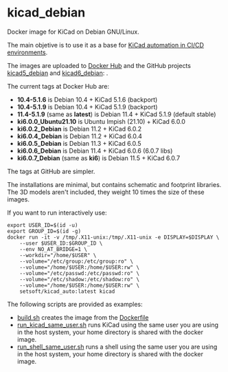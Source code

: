 # kicad_debian

Docker image for KiCad on Debian GNU/Linux.

The main objetive is to use it as a base for [KiCad automation in CI/CD environments](https://github.com/INTI-CMNB/kicad_ci_test).

The images are uploaded to [Docker Hub](https://hub.docker.com/repository/docker/setsoft/kicad_debian) and
the GitHub projects [kicad5_debian](https://github.com/INTI-CMNB/kicad_debian/pkgs/container/kicad5_debian) and
[kicad6_debian](https://github.com/INTI-CMNB/kicad_debian/pkgs/container/kicad6_debian): .

The current tags at Docker Hub are:

* **10.4-5.1.6** is Debian 10.4 + KiCad 5.1.6 (backport)
* **10.4-5.1.9** is Debian 10.4 + KiCad 5.1.9 (backport)
* **11.4-5.1.9** (same as **latest**) is Debian 11.4 + KiCad 5.1.9 (default stable)
* **ki6.0.0_Ubuntu21.10** is Ubuntu Impish (21.10) + KiCad 6.0.0
* **ki6.0.2_Debian** is Debian 11.2 + KiCad 6.0.2
* **ki6.0.4_Debian** is Debian 11.2 + KiCad 6.0.4
* **ki6.0.5_Debian** is Debian 11.3 + KiCad 6.0.5
* **ki6.0.6_Debian** is Debian 11.4 + KiCad 6.0.6 (6.0.7 libs)
* **ki6.0.7_Debian** (same as **ki6**) is Debian 11.5 + KiCad 6.0.7

The tags at GitHub are simpler.

The installations are minimal, but contains schematic and footprint libraries.
The 3D models aren't included, they weight 10 times the size of these images.

If you want to run interactively use:

```
export USER_ID=$(id -u)
export GROUP_ID=$(id -g)
docker run -it -v /tmp/.X11-unix:/tmp/.X11-unix -e DISPLAY=$DISPLAY \
    --user $USER_ID:$GROUP_ID \
    --env NO_AT_BRIDGE=1 \
    --workdir="/home/$USER" \
    --volume="/etc/group:/etc/group:ro" \
    --volume="/home/$USER:/home/$USER:rw" \
    --volume="/etc/passwd:/etc/passwd:ro" \
    --volume="/etc/shadow:/etc/shadow:ro" \
    --volume="/home/$USER:/home/$USER:rw" \
    setsoft/kicad_auto:latest kicad
```

The following scripts are provided as examples:

* [build.sh](https://github.com/INTI-CMNB/kicad_debian/blob/master/build.sh) creates the image from the [Dockerfile](https://github.com/INTI-CMNB/kicad_debian/blob/master/Dockerfile)
* [run_kicad_same_user.sh](https://github.com/INTI-CMNB/kicad_debian/blob/master/run_kicad_same_user.sh) runs KiCad using the same user you are using in the host system, your home directory is shared with the docker image.
* [run_shell_same_user.sh](https://github.com/INTI-CMNB/kicad_debian/blob/master/run_shell_same_user.sh) runs a shell using the same user you are using in the host system, your home directory is shared with the docker image.




